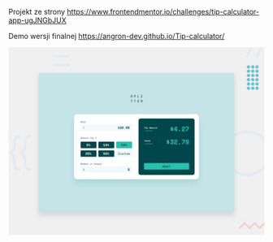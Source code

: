 Projekt ze strony https://www.frontendmentor.io/challenges/tip-calculator-app-ugJNGbJUX

Demo wersji finalnej https://angron-dev.github.io/Tip-calculator/

![Design preview for the Tip calculator app coding challenge](./design/desktop-preview.jpg)
